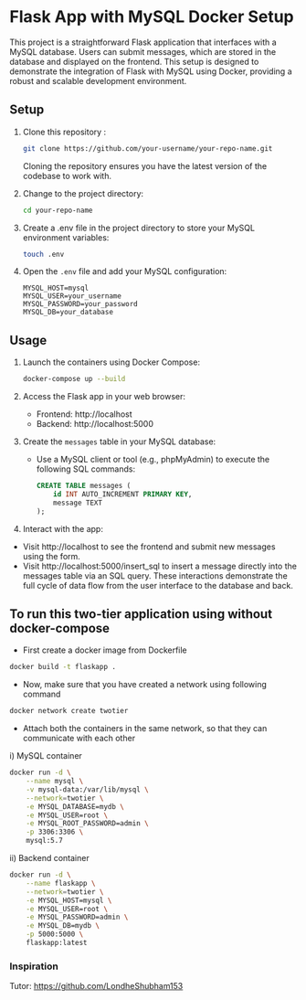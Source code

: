  
# Flask App with MySQL Docker Setup

This project is a straightforward Flask application that interfaces with a MySQL database. Users can submit messages, which are stored in the database and displayed on the frontend. This setup is designed to demonstrate the integration of Flask with MySQL using Docker, providing a robust and scalable development environment.


## Setup

1. Clone this repository :

   ```bash
   git clone https://github.com/your-username/your-repo-name.git
   ```

   Cloning the repository ensures you have the latest version of the codebase to work with.

2. Change to the project directory:

   ```bash
   cd your-repo-name
   ```

3. Create a .env file in the project directory to store your MySQL environment variables:


   ```bash
   touch .env
   ```

4. Open the `.env` file and add your MySQL configuration:

   ```
   MYSQL_HOST=mysql
   MYSQL_USER=your_username
   MYSQL_PASSWORD=your_password
   MYSQL_DB=your_database
   ```

## Usage

1. Launch the containers using Docker Compose:

   ```bash
   docker-compose up --build
   ```

2. Access the Flask app in your web browser:

   - Frontend: http://localhost
   - Backend: http://localhost:5000

3. Create the `messages` table in your MySQL database:

   - Use a MySQL client or tool (e.g., phpMyAdmin) to execute the following SQL commands:
   
     ```sql
     CREATE TABLE messages (
         id INT AUTO_INCREMENT PRIMARY KEY,
         message TEXT
     );
     ```

4. Interact with the app:

  - Visit http://localhost to see the frontend and submit new messages using the form.
  - Visit http://localhost:5000/insert_sql to insert a message directly into the messages table    via an SQL query.
These interactions demonstrate the full cycle of data flow from the user interface to the database and back.


## To run this two-tier application using  without docker-compose

- First create a docker image from Dockerfile
```bash
docker build -t flaskapp .
```

- Now, make sure that you have created a network using following command
```bash
docker network create twotier
```

- Attach both the containers in the same network, so that they can communicate with each other

i) MySQL container 
```bash
docker run -d \
    --name mysql \
    -v mysql-data:/var/lib/mysql \
    --network=twotier \
    -e MYSQL_DATABASE=mydb \
    -e MYSQL_USER=root \
    -e MYSQL_ROOT_PASSWORD=admin \
    -p 3306:3306 \
    mysql:5.7

```
ii) Backend container
```bash
docker run -d \
    --name flaskapp \
    --network=twotier \
    -e MYSQL_HOST=mysql \
    -e MYSQL_USER=root \
    -e MYSQL_PASSWORD=admin \
    -e MYSQL_DB=mydb \
    -p 5000:5000 \
    flaskapp:latest

```

### Inspiration
Tutor: https://github.com/LondheShubham153


